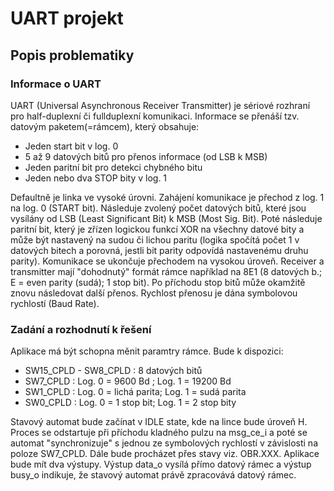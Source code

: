 # UART projekt
## Popis problematiky
### Informace o UART
UART (Universal Asynchronous Receiver Transmitter) je sériové rozhraní pro half-duplexní či fullduplexní komunikaci. Informace se přenáší tzv. datovým paketem(=rámcem), který obsahuje:
* Jeden start bit v log. 0
* 5 až 9 datových bitů pro přenos informace (od LSB k MSB)
* Jeden paritní bit pro detekci chybného bitu 
* Jeden nebo dva STOP bity v log. 1

Defaultně je linka ve vysoké úrovni. Zahájení komunikace je přechod z log. 1 na log. 0 (START bit). Následuje zvolený počet datových bitů, které jsou vysílány od LSB (Least Significant Bit) k MSB (Most Sig. Bit). Poté následuje paritní bit, který je zřízen logickou funkcí XOR na všechny datové bity a může být nastavený na sudou či lichou paritu (logika spočítá počet 1 v datových bitech a porovná, jestli bit parity odpovídá nastavenému druhu parity). Komunikace se ukončuje přechodem na vysokou úroveň. Receiver a transmitter mají "dohodnutý" formát rámce například na 8E1 (8 datových b.; E = even parity (sudá); 1 stop bit). Po příchodu stop bitů může okamžitě znovu následovat další přenos. Rychlost přenosu je dána symbolovou rychlostí (Baud Rate).

### Zadání a rozhodnutí k řešení 
Aplikace má být schopna měnit paramtry rámce. Bude k dispozici:
* SW15_CPLD - SW8_CPLD : 8 datových bitů
* SW7_CPLD : Log. 0 = 9600 Bd ; Log. 1 = 19200 Bd
* SW1_CPLD : Log. 0 = lichá parita; Log. 1 = sudá parita
* SW0_CPLD : Log. 0 = 1 stop bit; Log. 1 = 2 stop bity

Stavový automat bude začínat v IDLE state, kde na lince bude úroveň H. Proces se odstartuje při příchodu kladného pulzu na msg_ce_i a poté se automat "synchronizuje" s jednou ze symbolových rychlostí v závislosti na poloze SW7_CPLD. Dále bude procházet přes stavy viz. OBR.XXX. Aplikace bude mít dva výstupy. Výstup data_o vysílá přímo datový rámec a výstup busy_o indikuje, že stavový automat právě zpracovává datový rámec. 
